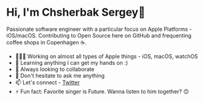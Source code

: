 # Hi, I'm Chsherbak Sergey👋

Passionate software engineer with a particular focus on Apple Platforms - iOS/macOS. Contributing to Open Source here on GitHub and frequenting coffee shops in Copenhagen ☕️.

- 👨🏽‍💻 Working on almost all types of Apple things - iOS, macOS, watchOS
- 🌱 Learning anything I can get my hands on :)
- 🤝 Always looking to collaborate
- 💬 Don't hesitate to ask me anything
- 📫 Let's connect - [Twitter](https://twitter.com/SChsherbak)
- ⚡ Fun fact: Favorite singer is Future. Wanna listen to him together? 🙃
